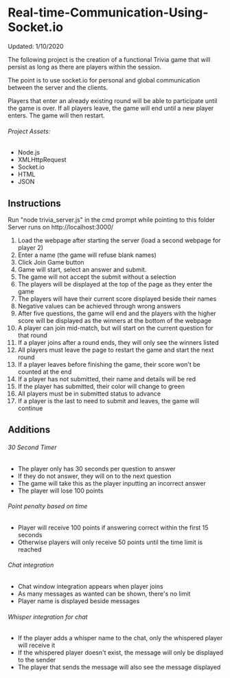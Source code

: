 # Real-time-Communication-Using-Socket.io

Updated: 1/10/2020

The following project is the creation of a functional Trivia game that will
persist as long as there are players within the session.

The point is to use socket.io for personal and global communication
between the server and the clients.

Players that enter an already existing round will be able to participate until
the game is over. If all players leave, the game will end until a new
player enters. The game will then restart.

###### Project Assets:

- Node.js
- XMLHttpRequest
- Socket.io
- HTML
- JSON

## Instructions

Run "node trivia_server.js" in the cmd prompt while pointing to this folder
Server runs on http://localhost:3000/

1. Load the webpage after starting the server (load a second webpage for player 2)
2. Enter a name (the game will refuse blank names)
3. Click Join Game button
4. Game will start, select an answer and submit.
5. The game will not accept the submit without a selection
6. The players will be displayed at the top of the page as they enter the game
7. The players will have their current score displayed beside their names
8. Negative values can be achieved through wrong answers
9. After five questions, the game will end and the players with the higher score will be displayed as the winners at the bottom of the webpage
10. A player can join mid-match, but will start on the current question for that round
11. If a player joins after a round ends, they will only see the winners listed
12. All players must leave the page to restart the game and start the next round
13. If a player leaves before finishing the game, their score won't be counted at the end
14. If a player has not submitted, their name and details will be red
15. If the player has submitted, their color will change to green
16. All players must be in submitted status to advance
17. If a player is the last to need to submit and leaves, the game will continue

## Additions

###### 30 Second Timer
  - The player only has 30 seconds per question to answer
  - If they do not answer, they will on to the next question
  - The game will take this as the player inputting an incorrect answer
  - The player will lose 100 points

###### Point penalty based on time
  - Player will receive 100 points if answering correct within the first 15 seconds
  - Otherwise players will only receive 50 points until the time limit is reached

###### Chat integration
  - Chat window integration appears when player joins
  - As many messages as wanted can be shown, there's no limit
  - Player name is displayed beside messages

###### Whisper integration for chat
  - If the player adds a whisper name to the chat, only the whispered player will receive it
  - If the whispered player doesn't exist, the message will only be displayed to the sender
  - The player that sends the message will also see the message displayed
